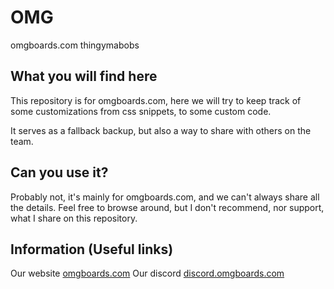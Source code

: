 # OMG
omgboards.com thingymabobs

## What you will find here

This repository is for omgboards.com, here we will try to keep track of some customizations from css snippets, to some custom code.

It serves as a fallback backup, but also a way to share with others on the team. 

## Can you use it?

Probably not, it's mainly for omgboards.com, and we can't always share all the details. Feel free to browse around, but I don't recommend, nor support, what I share on this repository. 

## Information (Useful links)

Our website [omgboards.com](https://omgboards.com/)
Our discord [discord.omgboards.com](https://discord.gg/KzTDhxv)